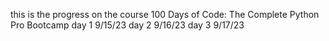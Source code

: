 this is the progress on the course 100 Days of Code: The Complete Python Pro Bootcamp
day 1 9/15/23
day 2 9/16/23
day 3 9/17/23

